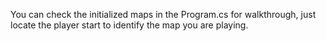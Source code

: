 You can check the initialized maps in the Program.cs for walkthrough, just locate the player start to identify the map you are playing.
